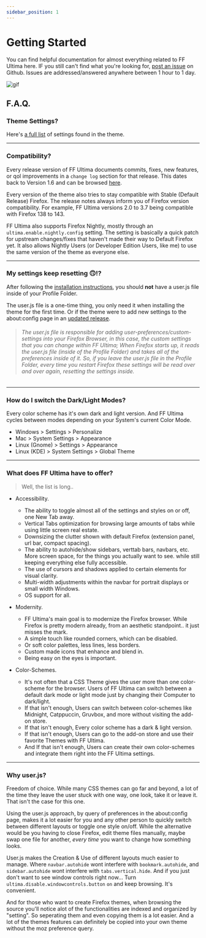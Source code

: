 ```yaml
---
sidebar_position: 1
---
```


# Getting Started

You can find helpful documentation for almost everything related to FF Ultima here. IF you still can't find what you're looking for, [post an issue](https://github.com/soulhotel/FF-ULTIMA/issues?q=is%3Aissue) on Github. Issues are addressed/answered anywhere between 1 hour to 1 day.

![gif](https://github.com/user-attachments/assets/dc1882e6-6543-41bd-aff7-ded2b96ffb97)

## F.A.Q.

### Theme Settings?

Here's [a full list](./category/settings) of settings found in the theme.

---

### Compatibility?

Every release version of FF Ultima documents commits, fixes, new features, or qol improvements in a `change log` section for that release. This dates back to Version 1.6 and can be browsed [here](https://github.com/soulhotel/FF-ULTIMA/releases).

Every version of the theme also tries to stay compatible with Stable (Default Release) Firefox. The release notes always inform you of Firefox version compatibility. For example, FF Ultima versions 2.0 to 3.7 being compatible with Firefox 138 to 143.

FF Ultima also supports Firefox Nightly, mostly through an `ultima.enable.nightly.config` setting. The setting is basically a quick patch for upstream changes/fixes that haven't made their way to Default Firefox yet. It also allows Nightly Users (or Developer Edition Users, like me) to use the same version of the theme as everyone else.

---

### My settings keep resetting 🙃!?

After following the [installation instructions](/docs/how-to/how-to-install), you should **not** have a user.js file inside of your Profile Folder.

The user.js file is a one-time thing, you only need it when installing the theme for the first time. Or if the theme were to add new settings to the about:config page in an [updated release](/docs/how-to/how-to-update).

> ###### *The user.js file is responsible for adding user-preferences/custom-settings into your Firefox Browser, in this case, the custom settings that you can change within FF Ultima; When Firefox starts up, it reads the user.js file (inside of the Profile Folder) and takes all of the preferences inside of it. So, if you leave the user.js file in the Profile Folder, every time you restart Firefox these settings will be read over and over again, resetting the settings inside.*

---

### How do I switch the Dark/Light Modes?

Every color scheme has it's own dark and light version. And FF Ultima cycles between modes depending on your System's current Color Mode.
- Windows > Settings > Personalize
- Mac > System Settings > Appearance
- Linux (Gnome) > Settings > Appearance
- Linux (KDE) > System Settings > Global Theme

---

### What does FF Ultima have to offer?

> Well, the list is long..

- Accessibility.
  - The ability to toggle almost all of the settings and styles on or off, one New Tab away.
  - Vertical Tabs optimization for browsing large amounts of tabs while using little screen real estate.
  - Downsizing the clutter shown with default Firefox (extension panel, url bar, compact spacing).
  - The ability to autohide/show sidebars, verttab bars, navbars, etc. More screen space, for the things you actually want to see. while still keeping everything else fully accessible.
  - The use of cursors and shadows applied to certain elements for visual clarity.
  - Multi-width adjustments within the navbar for portrait displays or small width Windows.
  - OS support for all.

- Modernity.
  - FF Ultima's main goal is to modernize the Firefox browser. While Firefox is pretty modern already, from an aesthetic standpoint.. it just misses the mark.
  - A simple touch like rounded corners, which can be disabled.
  - Or soft color palettes, less lines, less borders.
  - Custom made icons that enhance and blend in.
  - Being easy on the eyes is important.

- Color-Schemes.
  - It's not often that a CSS Theme gives the user more than one color-scheme for the browser. Users of FF Ultima can switch between a default dark mode or light mode just by changing their Computer to dark/light.
  - If that isn't enough, Users can switch between color-schemes like Midnight, Catppuccin, Gruvbox, and more without visiting the add-on store.
  - If that isn't enough, Every color scheme has a dark & light version.
  - If that isn't enough, Users can go to the add-on store and use their favorite Themes with FF Ultima.
  - And If that isn't enough, Users can create their own color-schemes and integrate them right into the FF Ultima settings.

---

### Why user.js?

Freedom of choice. While many CSS themes can go far and beyond, a lot of the time they leave the user stuck with one way, one look, take it or leave it. That isn't the case for this one.

Using the user.js approach, by query of preferences in the about:config page, makes it a lot easier for you and any other person to quickly switch between different layouts or toggle one style on/off. While the alternative would be you having to close Firefox, edit theme files manually, maybe swap one file for another, *every time* you want to change how something looks.

User.js makes the Creation & Use of different layouts much easier to manage. Where `navbar.autohide` wont interfere with `bookmark.autohide`, and `sidebar.autohide` wont interfere with `tabs.vertical.hide`. And if you just don't want to see window controls right now... Turn `ultima.disable.windowcontrols.button` `on` and keep browsing. It's convenient.

And for those who want to create Firefox themes, when browsing the source you'll notice alot of the functionalities are indexed and organized by "setting". So seperating them and even copying them is a lot easier. And a lot of the themes features can definitely be copied into your own theme without the moz preference query.
